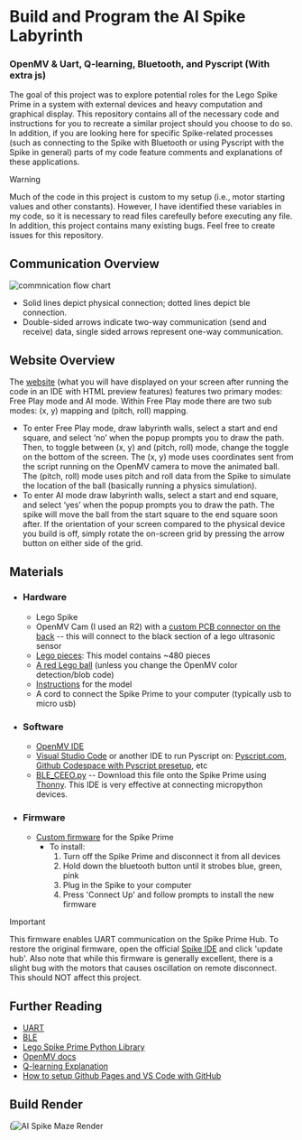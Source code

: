 # Build and Program the AI Spike Labyrinth
<h3>OpenMV & Uart, Q-learning, Bluetooth, and Pyscript (With extra js)</h3>
<p>The goal of this project was to explore potential roles for the Lego Spike Prime in a system with external devices and heavy computation and graphical display. This repository contains all of the necessary code and instructions for you to recreate a similar project should you choose to do so. In addition, if you are looking here for specific Spike-related processes (such as connecting to the Spike with Bluetooth or using Pyscript with the Spike in general) parts of my code feature comments and explanations of these applications.</p>

> [!WARNING]
> Much of the code in this project is custom to my setup (i.e., motor starting values and other constants). However, I have identified these variables in my code, so it is necessary to read files carefeully before executing any file. In addition, this project contains many existing bugs. Feel free to create issues for this repository.

## Communication Overview
![commnication flow chart](https://github.com/user-attachments/assets/9fabc1e3-81ef-417d-94d6-e6918032a667)
- Solid lines depict physical connection; dotted lines depict ble connection.
- Double-sided arrows indicate two-way communication (send and receive) data, single sided arrows represent one-way communication.

## Website Overview
The [website](https://iliketocode2.github.io/Lego-Spike-AI-Labyrinth/) (what you will have displayed on your screen after running the code in an IDE with HTML preview features) features two primary modes: Free Play mode and AI mode. Within Free Play mode there are two sub modes: (x, y) mapping and (pitch, roll) mapping. 
- To enter Free Play mode, draw labyrinth walls, select a start and end square, and select ‘no’ when the popup prompts you to draw the path. Then, to toggle between (x, y) and (pitch, roll) mode, change the toggle on the bottom of the screen. The (x, y) mode uses coordinates sent from the script running on the OpenMV camera to move the animated ball. The (pitch, roll) mode uses pitch and roll data from the Spike to simulate the location of the ball (basically running a physics simulation).
- To enter AI mode draw labyrinth walls, select a start and end square, and select ‘yes’ when the popup prompts you to draw the path. The spike will move the ball from the start square to the end square soon after.
If the orientation of your screen compared to the physical device you build is off, simply rotate the on-screen grid by pressing the arrow button on either side of the grid. 

## Materials
  - ### Hardware
    - Lego Spike
    - OpenMV Cam (I used an R2) with a [custom PCB connector on the back](https://www.instructables.com/Backpack-1-OpenMV-Camera/) -- this will connect to the black section of a lego ultrasonic sensor
    - [Lego pieces](https://www.brickowl.com/catalog/lego-spike-prime-set-45678/inventory): This model contains ~480 pieces</li>
    - [A red Lego ball](https://www.brickowl.com/catalog/lego-red-hard-plastic-ball-52mm-22119-23065) (unless you change the OpenMV color detection/blob code)</li>
    - [Instructions](https://drive.google.com/file/d/1RjmZkfVSPhEm0D2quI89XZbNSfkmIFvk/view?usp=sharing) for the model
    - A cord to connect the Spike Prime to your computer (typically usb to micro usb)
  
  - ### Software
    - [OpenMV IDE](https://openmv.io/pages/download)
    - [Visual Studio Code](https://code.visualstudio.com/download) or another IDE to run Pyscript on: [Pyscript.com](https://pyscript.com), [Github Codespace with Pyscript presetup](https://github.com/ntoll/codespaces-project-template-pyscript), etc
    - [BLE_CEEO.py](https://github.com/chrisbuerginrogers/SPIKE_Prime/blob/main/BLE/BLE_CEEO.py#L1) -- Download this file onto the Spike Prime using [Thonny](https://thonny.org). This IDE is very effective at connecting micropython devices.
  
  - ### Firmware
    - [Custom firmware](https://raw.githack.com/tuftsceeo/SPIKE-html/main/index.html) for the Spike Prime
      - To install:
        1. Turn off the Spike Prime and disconnect it from all devices
        2. Hold down the bluetooth button until it strobes blue, green, pink
        3. Plug in the Spike to your computer
        4. Press 'Connect Up' and follow prompts to install the new firmware
    
> [!IMPORTANT]
> This firmware enables UART communication on the Spike Prime Hub. To restore the original firmware, open the official [Spike IDE](https://spike.legoeducation.com/) and click 'update hub'. Also note that while this firmware is generally excellent, there is a slight bug with the motors that causes oscillation on remote disconnect. This should NOT affect this project.

## Further Reading
- [UART](https://www.analog.com/en/resources/analog-dialogue/articles/uart-a-hardware-communication-protocol.html)
- [BLE](https://novelbits.io/bluetooth-low-energy-ble-complete-guide/)
- [Lego Spike Prime Python Library](https://spike.legoeducation.com/prime/help/lls-help-python#lls-help-python-spm)
- [OpenMV docs](https://docs.openmv.io)
- [Q-learning Explanation](https://www.datacamp.com/tutorial/introduction-q-learning-beginner-tutorial)
- [How to setup Github Pages and VS Code with GitHub](https://shimmering-cesium-c35.notion.site/Summer-of-24-0c8bd589e46b4b8b84bc484837b5b102?p=a9854b32e4454b29ae056981a6eb6ee1&pm=c)

## Build Render
(![AI Spike Maze Render](https://github.com/user-attachments/assets/84e43fb1-906a-4cce-95dd-5be04c1b3ec9)
